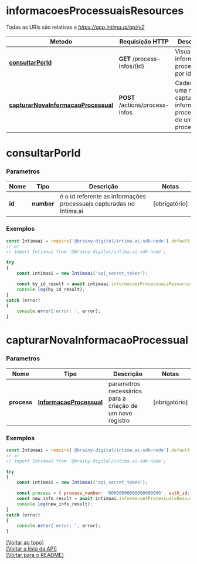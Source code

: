 # **informacoesProcessuaisResources**

Todas as URIs são relativas a *https://app.intima.ai/api/v2*

Metodo | Requisição HTTP | Descrição
------------- | ------------- | -------------
[**consultarPorId**](informacoesProcessuaisResources.md#consultarPorId) | **GET** /process-infos/{id} | Visualiza as informações processuais por id
[**capturarNovaInformacaoProcessual**](informacoesProcessuaisResources.md#capturarNovaInformacaoProcessual) | **POST** /actions/process-infos | Cadastra uma nova captura de informações processuais de um processo

# **consultarPorId**

### Parametros

Nome | Tipo | Descrição | Notas
------------- | ------------- | ------------- | -------------
**id** | **number**| é o id referente as informações processuais capturadas no Intima.ai | [obrigatório]

### Exemplos
```javascript
const Intimaai = require('@brainy-digital/intima.ai-sdk-node').default;
// or
// import Intimaai from '@brainy-digital/intima.ai-sdk-node';

try
{
    const intimaai = new Intimaai('api_secret_token');

    const by_id_result = await intimaai.informacoesProcessuaisResources.consultarPorId(21);
    console.log(by_id_result);
}
catch (error)
{
    console.error('error: ', error);
}
```

# **capturarNovaInformacaoProcessual**

### Parametros

Nome | Tipo | Descrição | Notas
------------- | ------------- | ------------- | -------------
**process** | [**InformacaoProcessual**](../models/process_info/InformacaoProcessual.md) | parametros necessários para a criação de um novo registro | [obrigatório]

### Exemplos
```javascript
const Intimaai = require('@brainy-digital/intima.ai-sdk-node').default;
// or
// import Intimaai from '@brainy-digital/intima.ai-sdk-node';

try
{
    const intimaai = new Intimaai('api_secret_token');

    const process = { process_number: '00000000000000000000', auth_id: 120 };
    const new_info_result = await intimaai.informacoesProcessuaisResources.capturarNovaInformacaoProcessual(process);
    console.log(new_info_result);
}
catch (error)
{
    console.error('error: ', error);
}
```

[[Voltar ao topo]](#)        
[[Voltar a lista da API]](../../README.md#Documentação-para-os-Endpoints-da-API)    
[[Voltar para o README]](../../README.md#Intima.ai---SDK-NodeJS)
